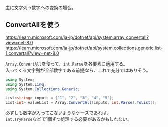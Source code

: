 主に文字列→数字への変換の場合。

## ConvertAllを使う
<https://learn.microsoft.com/ja-jp/dotnet/api/system.array.convertall?view=net-8.0>  
<https://learn.microsoft.com/ja-jp/dotnet/api/system.collections.generic.list-1.convertall?view=net-8.0>

`Array.ConvertAll`を使って、`int.Parse`を各要素に適用する。  
入ってくる文字列が全部数字である前提なら、これで充分ではありそう。
```csharp
using System;
using System.Linq;
using System.Collections.Generic;

List<string> inputs = {"1", "2", "3", "4", "5"};
List<int> valueList = Array.ConvertAll(inputs, int.Parse).ToList();
```

必ずしも数字が入ってこないようなケースであれば、  
`int.TryParse`などで1個ずつ処理する必要があるかもしれない。